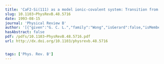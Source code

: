 ```yaml
---
title: 'CaF2-Si(111) as a model ionic-covalent system: Transition from chemisorption to epitaxy'
slug: 10.1103~PhysRevB.48.5716
date: 1993-08-15
journal: 'Physical Review B'
author: '[{"given":"G. C. L.","family":"Wong","isGerard":false,"isMember":false,"isFirst":false,"isCorresponding":false},{"given":"D.","family":"Loretto","isGerard":false,"isMember":false,"isFirst":false,"isCorresponding":false},{"given":"Eli","family":"Rotenberg","isGerard":false,"isMember":false,"isFirst":false,"isCorresponding":false},{"given":"Marjorie A.","family":"Olmstead","isGerard":false,"isMember":false,"isFirst":false,"isCorresponding":false},{"given":"C. A.","family":"Lucas","isGerard":false,"isMember":false,"isFirst":false,"isCorresponding":false}]'
hasAbstract: false
pdf: /pdfs/10.1103~PhysRevB.48.5716.pdf
url: http://dx.doi.org/10.1103/physrevb.48.5716


tags: ['Phys. Rev. B']
---
```

<!--truncate-->
